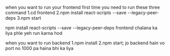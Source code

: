 when you want to run your frontend first time you need to run these three command
1.cd frontend
2.npm install react-scripts --save --legacy-peer-deps
3.npm start

npm install react-scripts --save --legacy-peer-deps   frontend chalana ka liya phle yeh run karna hod



when you want to run backend 
1.npm install 
2.npm start;   jo backend hain vo port no 1000 pa haina bhi ka liya
